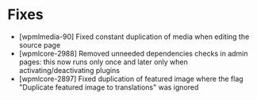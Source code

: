 # Fixes
* [wpmlmedia-90] Fixed constant duplication of media when editing the source page
* [wpmlcore-2988] Removed unneeded dependencies checks in admin pages: this now runs only once and later only when activating/deactivating plugins
* [wpmlcore-2897] Fixed duplication of featured image where the flag "Duplicate featured image to translations" was ignored